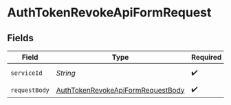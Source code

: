 # AuthTokenRevokeApiFormRequest


## Fields

| Field                                                                                             | Type                                                                                              | Required                                                                                          | Description                                                                                       |
| ------------------------------------------------------------------------------------------------- | ------------------------------------------------------------------------------------------------- | ------------------------------------------------------------------------------------------------- | ------------------------------------------------------------------------------------------------- |
| `serviceId`                                                                                       | *String*                                                                                          | :heavy_check_mark:                                                                                | A service ID.                                                                                     |
| `requestBody`                                                                                     | [AuthTokenRevokeApiFormRequestBody](../../models/operations/AuthTokenRevokeApiFormRequestBody.md) | :heavy_check_mark:                                                                                | N/A                                                                                               |